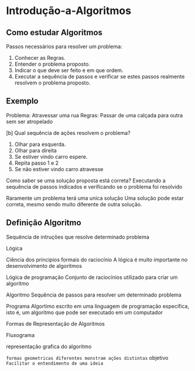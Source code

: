 # Introdução-a-Algoritmos

## Como estudar Algoritmos
Passos necessários para resolver um problema:

1. Conhecer as Regras.
2. Entender o problema proposto.
3. Indicar o que deve ser feito e em que ordem.
4. Executar a sequência de passos e verificar se estes passos realmente resolvem o problema proposto.


## Exemplo

Problema: Atravessar uma rua
Regras: Passar de uma calçada para outra sem ser atropelado

[b] Qual sequência de ações resolvem o problema?
1. Olhar para esquerda.
2. Olhar para direita
3. Se estiver vindo carro espere.
4. Repita passo 1 e 2
5. Se não estiver vindo carro atravesse


Como saber se uma solução proposta está correta?
Executando a sequência de passos indicados e verificando se o problema foi resolvido

Raramente um problema terá uma unica solução
Uma solução pode estar correta, mesmo sendo muito diferente de outra solução.

## Definição Algoritmo

Sequência de intruções que resolve determinado problema

Lógica

Ciência dos principios formais do raciocínio
A lógica é muito importante no desenvolvimento de algoritmos

Lógica de programação
Conjunto de raciocínios utilizado para criar um algoritmo

Algoritmo
Sequência de passos para resolver um determinado problema

Programa
Algortimo escrito em uma linguagem de programação especifica, isto é, um algoritmo que pode ser executado em um computador


Formas de Representação de Algoritmos

Fluxograma

representação grafica do algoritmo

```formas geometricas diferentes monstram ações distintas```
objetivo
`Facilitar o entendimento de uma ideia`


